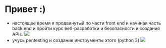 
# Привет :)
- настоящее время я продвинутый по части front end и начиная часть back end и пройти курс веб-разработки и безопасности и создания APIs.
![](https://www.freepnglogos.com/uploads/javascript-png/logo-html5-js-css3-png-transparent-logo-4.png)
- учусь pentesting и создание  инструменты этого (python 3)
![](https://www.kindpng.com/picc/m/29-293929_python-png-pic-python-software-logo-png-transparent.png)


